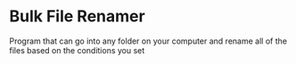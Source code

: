 # Bulk File Renamer 

Program that can go into any folder on your computer and rename all of the files based on the conditions you set 
